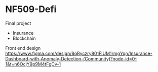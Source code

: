 # NF509-Defi
Final project
- Insurance
- Blockchain

Front end design
https://www.figma.com/design/8qRyczry801FIUM1rmgYqn/Insurance-Dashboard-with-Anomaly-Detection-(Community)?node-id=0-1&t=n6OcjY9p9M4tFgCv-1